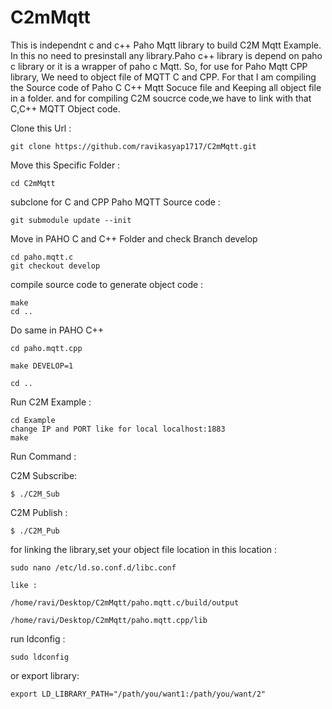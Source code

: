 # C2mMqtt

This is independnt c and c++ Paho Mqtt library to build C2M Mqtt Example.
In this no need to presinstall any library.Paho c++ library is depend on paho c library or it is a wrapper of paho c Mqtt.
So, for use for Paho Mqtt CPP library, We need to object file of MQTT C and CPP.
For that I am compiling the Source code of Paho C C++ Mqtt Socuce file and Keeping all object file in a folder.
and for compiling C2M soucrce code,we have to link with that C,C++ MQTT Object code.

Clone this Url :
	
	git clone https://github.com/ravikasyap1717/C2mMqtt.git

Move this Specific Folder :

	cd C2mMqtt
subclone for C and CPP Paho MQTT Source code :

	git submodule update --init

Move in PAHO C and C++ Folder and check Branch develop

	cd paho.mqtt.c
	git checkout develop

compile source code to generate object code :

	make
	cd ..
	
Do same in PAHO C++

	cd paho.mqtt.cpp

	make DEVELOP=1

	cd ..

Run C2M Example :

	cd Example
	change IP and PORT like for local localhost:1883
	make

Run Command :

C2M Subscribe:

	$ ./C2M_Sub

C2M Publish :

	$ ./C2M_Pub

for linking the library,set your object file location in this location :

	sudo nano /etc/ld.so.conf.d/libc.conf
	
	like :
	
	/home/ravi/Desktop/C2mMqtt/paho.mqtt.c/build/output

	/home/ravi/Desktop/C2mMqtt/paho.mqtt.cpp/lib

run ldconfig :

	sudo ldconfig
	
or export library:
	
	export LD_LIBRARY_PATH="/path/you/want1:/path/you/want/2"

